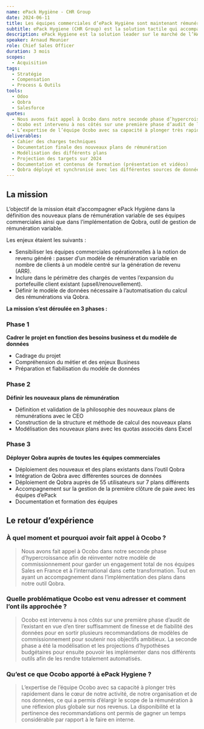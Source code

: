 ```yaml
---
name: ePack Hygiène - CHR Group
date: 2024-06-11
title: Les équipes commerciales d’ePack Hygiène sont maintenant rémunérées sur des plans fiables et motivants, accessibles dans Qobra.
subtitle: ePack Hygiene (CHR Group) est la solution tactile qui accompagne au quotidien des milliers de professionnels de la restauration et des métiers de bouche.
description: ePack Hygiene est la solution leader sur le marché de l’HACCP digitalisée en Europe permettant aux professionnels de la restauration de réaliser rapidement et simplement toute la traçabilité et les autocontrôles en matière d’hygiène et de sécurité alimentaire dans leurs établissements.
speaker: Arnaud Meunier
role: Chief Sales Officer
duration: 3 mois
scopes:
  - Acquisition
tags:
  - Stratégie
  - Compensation
  - Process & Outils
tools:
  - Odoo
  - Qobra
  - Salesforce
quotes:
  - Nous avons fait appel à Ocobo dans notre seconde phase d’hypercroissance afin de réinventer notre modèle de commissionnement
  - Ocobo est intervenu à nos côtés sur une première phase d’audit de l’existant en vue d’en tirer suffisamment de finesse et de fiabilité des données pour en sortir plusieurs recommandations de modèles de commissionnement pour soutenir nos objectifs ambitieux.
  - L’expertise de l’équipe Ocobo avec sa capacité à plonger très rapidement dans le cœur de notre activité, de notre organisation et de nos données a permis d’élargir le scope de la rémunération à une réflexion plus globale sur nos revenus.
deliverables:
  - Cahier des charges techniques
  - Documentation finale des nouveaux plans de rémunération
  - Modélisation des différents plans
  - Projection des targets sur 2024
  - Documentation et contenus de formation (présentation et vidéos)
  - Qobra déployé et synchronisé avec les différentes sources de données
---
```


## La mission

L’objectif de la mission était d’accompagner ePack Hygiène dans la définition des nouveaux plans de rémunération variable de ses équipes commerciales ainsi que dans l’implémentation de Qobra, outil de gestion de rémunération variable.

Les enjeux étaient les suivants :

- Sensibiliser les équipes commerciales opérationnelles à la notion de revenu généré : passer d’un modèle de rémunération variable en nombre de clients à un modèle centré sur la génération de revenu (ARR).
- Inclure dans le périmètre des chargés de ventes l’expansion du portefeuille client existant (upsell/renouvellement).
- Définir le modèle de données nécessaire à l’automatisation du calcul des rémunérations via Qobra.

**La mission s’est déroulée en 3 phases :**

### Phase 1

**Cadrer le projet en fonction des besoins business et du modèle de données**

- Cadrage du projet
- Compréhension du métier et des enjeux Business
- Préparation et fiabilisation du modèle de données

### Phase 2

**Définir les nouveaux plans de rémunération**

- Définition et validation de la philosophie des nouveaux plans de rémunérations avec le CEO
- Construction de la structure et méthode de calcul des nouveaux plans
- Modélisation des nouveaux plans avec les quotas associés dans Excel

### Phase 3

**Déployer Qobra auprès de toutes les équipes commerciales**

- Déploiement des nouveaux et des plans existants dans l’outil Qobra
- Intégration de Qobra avec différentes sources de données
- Déploiement de Qobra auprès de 55 utilisateurs sur 7 plans différents
- Accompagnement sur la gestion de la première clôture de paie avec les équipes d’ePack
- Documentation et formation des équipes

## Le retour d’expérience

### À quel moment et pourquoi avoir fait appel à Ocobo&nbsp;?

> Nous avons fait appel à Ocobo dans notre seconde phase d’hypercroissance afin de réinventer notre modèle de commissionnement pour garder un engagement total de nos équipes Sales en France et à l’international dans cette transformation. Tout en ayant un accompagnement dans l’implémentation des plans dans notre outil Qobra.

### Quelle problématique Ocobo est venu adresser et comment l’ont ils approchée&nbsp;?

> Ocobo est intervenu à nos côtés sur une première phase d’audit de l’existant en vue d’en tirer suffisamment de finesse et de fiabilité des données pour en sortir plusieurs recommandations de modèles de commissionnement pour soutenir nos objectifs ambitieux. La seconde phase a été la modélisation et les projections d’hypothèses budgétaires pour ensuite pouvoir les implémenter dans nos différents outils afin de les rendre totalement automatisés.

### Qu’est ce que Ocobo apporté à ePack Hygiene&nbsp;?

> L’expertise de l’équipe Ocobo avec sa capacité à plonger très rapidement dans le cœur de notre activité, de notre organisation et de nos données, ce qui a permis d’élargir le scope de la rémunération à une réflexion plus globale sur nos revenus. La disponibilité et la pertinence des recommandations ont permis de gagner un temps considérable par rapport à le faire en interne.
